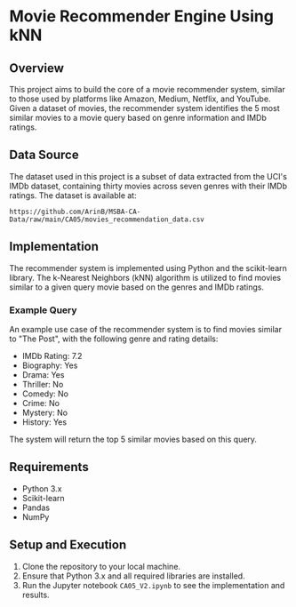 
# Movie Recommender Engine Using kNN

## Overview

This project aims to build the core of a movie recommender system, similar to those used by platforms like Amazon, Medium, Netflix, and YouTube. Given a dataset of movies, the recommender system identifies the 5 most similar movies to a movie query based on genre information and IMDb ratings.

## Data Source

The dataset used in this project is a subset of data extracted from the UCI's IMDb dataset, containing thirty movies across seven genres with their IMDb ratings. The dataset is available at:

```
https://github.com/ArinB/MSBA-CA-Data/raw/main/CA05/movies_recommendation_data.csv
```

## Implementation

The recommender system is implemented using Python and the scikit-learn library. The k-Nearest Neighbors (kNN) algorithm is utilized to find movies similar to a given query movie based on the genres and IMDb ratings.

### Example Query

An example use case of the recommender system is to find movies similar to "The Post", with the following genre and rating details:

- IMDb Rating: 7.2
- Biography: Yes
- Drama: Yes
- Thriller: No
- Comedy: No
- Crime: No
- Mystery: No
- History: Yes

The system will return the top 5 similar movies based on this query.

## Requirements

- Python 3.x
- Scikit-learn
- Pandas
- NumPy

## Setup and Execution

1. Clone the repository to your local machine.
2. Ensure that Python 3.x and all required libraries are installed.
3. Run the Jupyter notebook `CA05_V2.ipynb` to see the implementation and results.
